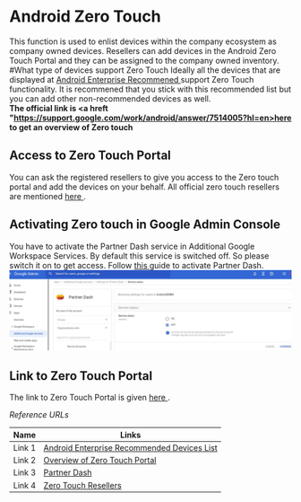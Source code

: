 # Android Zero Touch
This function is used to enlist devices within the company ecosystem as company owned devices. Resellers can add devices in the Android Zero Touch Portal and they can be assigned to the company owned inventory. 
#What type of devices support Zero Touch
Ideally all the devices that are displayed at <a href="https://androidenterprisepartners.withgoogle.com/devices/?_ga=2.73242067.1550745467.1634502848-1534410955.1633339329">Android Enterprise Recommened </a> support Zero Touch functionality. It is recommened that you stick with this recommended list but you can add other non-recommended devices as well.</br>
<b>The official link is <a hreft "https://support.google.com/work/android/answer/7514005?hl=en>here </a>to get an overview of Zero touch</b> 

## Access to Zero Touch Portal
You can ask the registered resellers to give you access to the Zero touch portal and add the devices on your behalf. All official zero touch resellers are mentioned <a href="https://androidenterprisepartners.withgoogle.com/resellers/" >here </a>.

## Activating Zero touch in Google Admin Console
You have to activate the Partner Dash service in Additional Google Workspace Services. By default this service is switched off. So please switch it on to get access. 
Follow <a href= "https://support.google.com/a/answer/182442">this </a> guide to activate Partner Dash. 
![Screenshot](PartnerDash.JPG)

## Link to Zero Touch Portal
The link to Zero Touch Portal is given <a href="https://partner.android.com/zerotouch"> here </a>.

<i>Reference URLs</i> 

| Name      | Links                                  |
| ----------- | ------------------------------------ |
| Link 1      | [Android Enterprise Recommended Devices List](https://androidenterprisepartners.withgoogle.com/devices/?_ga=2.73242067.1550745467.1634502848-1534410955.1633339329)  |
| Link 2      | [Overview of Zero Touch Portal](https://support.google.com/work/android/answer/7514005?hl=en) |
| Link 3      | [Partner Dash](https://support.google.com/a/answer/182442) |
| Link 4      | [Zero Touch Resellers](https://partner.android.com/zerotouch)
